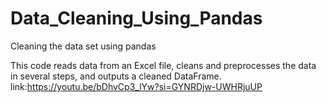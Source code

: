 # Data_Cleaning_Using_Pandas
Cleaning the data set using pandas 

This code reads data from an Excel file, cleans and preprocesses the data in several steps, and outputs a cleaned DataFrame.
link:https://youtu.be/bDhvCp3_lYw?si=GYNRDjw-UWHRjuUP
